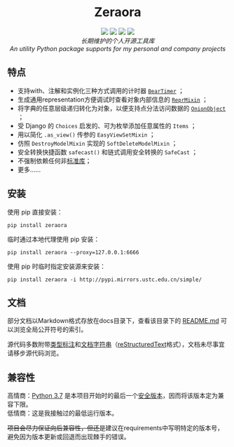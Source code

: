 <h1 align="center" style="padding-top: 32px">Zeraora</h1>

<div align="center">
    <a href="https://docs.python.org/zh-cn/3/whatsnew/index.html"><img src="https://img.shields.io/badge/Python-3.7%20%2B-blue.svg?logo=python&logoColor=yellow"></a>
    <a href="https://en.wikipedia.org/wiki/MIT_License"><img src="https://img.shields.io/badge/License-MIT-purple.svg"></a>
    <a href="https://pypi.org/project/Zeraora/"><img src="https://img.shields.io/pypi/v/zeraora?color=darkgreen&label=PyPI"></a>
    <a href=""><img src="https://img.shields.io/conda/v/conda-forge/zeraora"></a>
</div>
<div align="center">
    <i>长期维护的个人开源工具库</i>
    <br>
    <i>An utility Python package supports for my personal and company projects</i>
</div>

## 特点

- 支持with、注解和实例化三种方式调用的计时器 [`BearTimer`](https://github.com/aixcyi/zeraora/blob/master/docs/zeraora/BearTimer.md) ；
- 生成通用representation方便调试时查看对象内部信息的 [`ReprMixin`](https://github.com/aixcyi/zeraora/blob/master/docs/zeraora/ReprMixin.md) ；
- 将字典的任意层级递归转化为对象，以便支持点分法访问数据的 [`OnionObject`](https://github.com/aixcyi/zeraora/blob/master/docs/zeraora/OnionObject.md) ；
- 受 Django 的 `Choices` 启发的、可为枚举添加任意属性的 `Items` ；
- 用以简化 `.as_view()` 传参的 `EasyViewSetMixin` ；
- 仿照 `DestroyModelMixin` 实现的 `SoftDeleteModelMixin` ；
- 安全转换快捷函数 `safecast()` 和链式调用安全转换的 `SafeCast` ；
- 不强制依赖任何非[标准库](https://docs.python.org/zh-cn/3/library/index.html)；
- 更多……

## 安装

使用 pip 直接安装：

```shell
pip install zeraora
```

临时通过本地代理使用 pip 安装：

```shell
pip install zeraora --proxy=127.0.0.1:6666
```

使用 pip 时临时指定安装源来安装：

```shell
pip install zeraora -i http://pypi.mirrors.ustc.edu.cn/simple/
```

## 文档

部分文档以Markdown格式存放在docs目录下，查看该目录下的 [README.md](https://github.com/aixcyi/zeraora/blob/master/docs/README.md) 可以浏览全局公开符号的索引。

源代码多数附带[类型标注](https://docs.python.org/zh-cn/3/glossary.html#term-type-hint)和[文档字符串](https://docs.python.org/zh-cn/3/glossary.html#term-docstring)（[reStructuredText](https://zh.wikipedia.org/wiki/ReStructuredText)格式），文档未尽事宜请移步源代码浏览。

## 兼容性

高情商：[Python 3.7](https://docs.python.org/zh-cn/3/whatsnew/3.7.html#summary-release-highlights) 是本项目开始时的最后一个[安全版本](https://devguide.python.org/versions/)，因而将该版本定为兼容下限。  
低情商：这是我接触过的最低运行版本。

~~项目会尽力保证向后兼容性，但还是~~建议在requirements中写明特定的版本号，避免因为版本更新或回退而出现棘手的错误。

